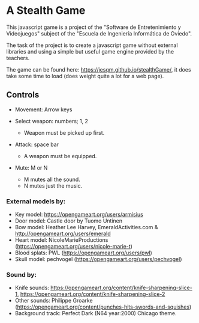 # A Stealth Game
This javascript game is a project of the "Software de Entretenimiento y Videojuegos" subject
of the "Escuela de Ingeniería Informática de Oviedo".

The task of the project is to create a javascript game without external libraries and using 
a simple but useful game engine provided by the teachers.

The game can be found here: https://jesqm.github.io/stealthGame/, it does take some time to
load (does weight quite a lot for a web page).

## Controls
* Movement: Arrow keys

* Select weapon: numbers; 1, 2
    * Weapon must be picked up first.

* Attack: space bar
    * A weapon must be equipped.

* Mute: M or N
    * M mutes all the sound.
    * N mutes just the music.

### External models by:
* Key model: https://opengameart.org/users/armisius
* Door model: Castle door by Tuomo Untinen
* Bow model: Heather Lee Harvey, EmeraldActivities.com & http://opengameart.org/users/emerald
* Heart model: NicoleMarieProductions (https://opengameart.org/users/nicole-marie-t)
* Blood splats: PWL (https://opengameart.org/users/pwl)
* Skull model: pechvogel (https://opengameart.org/users/pechvogel)

### Sound by:
* Knife sounds: https://opengameart.org/content/knife-sharpening-slice-1, https://opengameart.org/content/knife-sharpening-slice-2
* Other sounds: Philippe Groarke (https://opengameart.org/content/punches-hits-swords-and-squishes)
* Background track: Perfect Dark (N64 year:2000) Chicago theme.